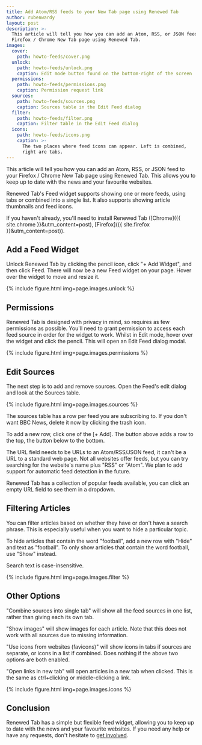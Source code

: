 ```yaml
---
title: Add Atom/RSS feeds to your New Tab page using Renewed Tab
author: rubenwardy
layout: post
description: >-
  This article will tell you how you can add an Atom, RSS, or JSON feed to your
  Firefox / Chrome New Tab page using Renewed Tab.
images:
  cover:
    path: howto-feeds/cover.png
  unlock:
    path: howto-feeds/unlock.png
    caption: Edit mode button found on the bottom-right of the screen
  permissions:
    path: howto-feeds/permissions.png
    caption: Permission request link
  sources:
    path: howto-feeds/sources.png
    caption: Sources table in the Edit Feed dialog
  filter:
    path: howto-feeds/filter.png
    caption: Filter table in the Edit Feed dialog
  icons:
    path: howto-feeds/icons.png
    caption: >-
      The two places where feed icons can appear. Left is combined,
      right are tabs.
---
```



This article will tell you how you can add an Atom, RSS, or JSON feed to your
Firefox / Chrome New Tab page using Renewed Tab. This allows you to keep up to
date with the news and your favourite websites.

Renewed Tab's Feed widget supports showing one or more feeds, using tabs or
combined into a single list. It also supports showing article thumbnails and
feed icons.

If you haven't already, you'll need to install Renewed Tab
([Chrome]({{ site.chrome }}&utm_content=post),
[Firefox]({{ site.firefox }}&utm_content=post)).


## Add a Feed Widget

Unlock Renewed Tab by clicking the pencil icon, click "+ Add Widget", and then
click Feed. There will now be a new Feed widget on your page. Hover over the
widget to move and resize it.

{% include figure.html img=page.images.unlock %}


## Permissions

Renewed Tab is designed with privacy in mind, so requires as few permissions as
possible. You'll need to grant permission to access each feed source in order
for the widget to work. Whilst in Edit mode, hover over the widget and click
the pencil. This will open an Edit Feed dialog modal.


{% include figure.html img=page.images.permissions %}


## Edit Sources

The next step is to add and remove sources. Open the Feed's edit dialog and look
at the Sources table.

{% include figure.html img=page.images.sources %}

The sources table has a row per feed you are subscribing to.
If you don't want BBC News, delete it now by clicking the trash icon.

To add a new row, click one of the [+ Add]. The button above adds a row to the
top, the button below to the bottom.

The URL field needs to be URLs to an Atom/RSS/JSON feed, it can't be a URL to a
standard web page. Not all websites offer feeds, but you can try searching for
the website's name plus "RSS" or "Atom". We plan to add support for automatic
feed detection in the future.

Renewed Tab has a collection of popular feeds available, you can click an empty
URL field to see them in a dropdown.


## Filtering Articles

You can filter articles based on whether they have or don't have a search
phrase. This is especially useful when you want to hide a particular topic.

To hide articles that contain the word "football", add a new row with "Hide" and
text as "football". To only show articles that contain the word football, use
"Show" instead.

Search text is case-insensitive.

{% include figure.html img=page.images.filter %}


## Other Options

"Combine sources into single tab" will show all the feed sources in one list,
rather than giving each its own tab.

"Show images" will show images for each article. Note that this does not work
with all sources due to missing information.

"Use icons from websites (favicons)" will show icons in tabs if sources are
separate, or icons in a list if combined. Does nothing if the above two options
are both enabled.

"Open links in new tab" will open articles in a new tab when clicked. This is
the same as ctrl+clicking or middle-clicking a link.

{% include figure.html img=page.images.icons %}


## Conclusion

Renewed Tab has a simple but flexible feed widget, allowing you to keep up to
date with the news and your favourite websites. If you need any help or have
any requests, don't hesitate to [get involved](/get_involved/).

